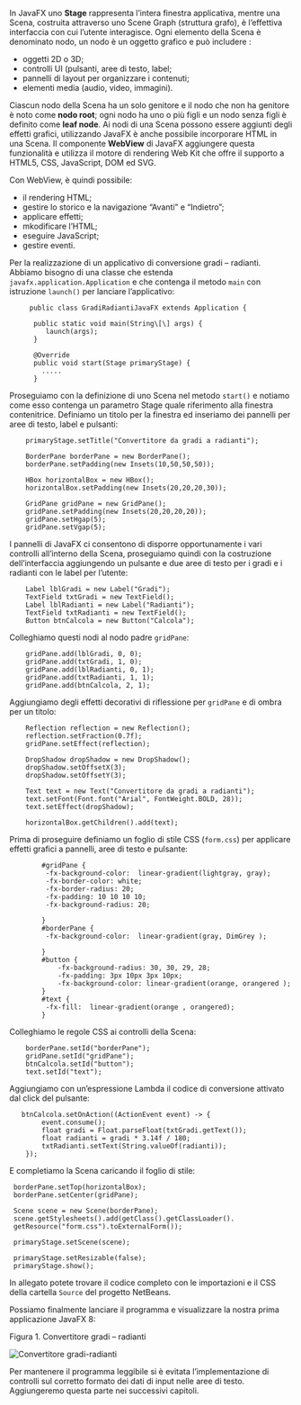 In JavaFX uno **Stage** rappresenta l’intera finestra applicativa, mentre una Scena, costruita attraverso uno Scene Graph (struttura grafo), è l’effettiva interfaccia con cui l’utente interagisce. Ogni elemento della Scena è denominato nodo, un nodo è un oggetto grafico e può includere :

*   oggetti 2D o 3D;
*   controlli UI (pulsanti, aree di testo, label;
*   pannelli di layout per organizzare i contenuti;
*   elementi media (audio, video, immagini).

Ciascun nodo della Scena ha un solo genitore e il nodo che non ha genitore è noto come **nodo root**; ogni nodo ha uno o più figli e un nodo senza figli è definito come **leaf node**. Ai nodi di una Scena possono essere aggiunti degli effetti grafici, utilizzando JavaFX è anche possibile incorporare HTML in una Scena. Il componente **WebView** di JavaFX aggiungere questa funzionalità e utilizza il motore di rendering Web Kit che offre il supporto a HTML5, CSS, JavaScript, DOM ed SVG.

Con WebView, è quindi possibile:

*   il rendering HTML;
*   gestire lo storico e la navigazione “Avanti” e “Indietro”;
*   applicare effetti;
*   mkodificare l’HTML;
*   eseguire JavaScript;
*   gestire eventi.

Per la realizzazione di un applicativo di conversione gradi – radianti. Abbiamo bisogno di una classe che estenda `javafx.application.Application` e che contenga il metodo `main` con istruzione `launch()` per lanciare l’applicativo:

         public class GradiRadiantiJavaFX extends Application {
 
          public static void main(String\[\] args) {
             launch(args);
          }
     
          @Override
          public void start(Stage primaryStage) {
            .....
          }
        

Proseguiamo con la definizione di uno Scena nel metodo `start()` e notiamo come esso contenga un parametro Stage quale riferimento alla finestra contenitrice. Definiamo un titolo per la finestra ed inseriamo dei pannelli per aree di testo, label e pulsanti:

        primaryStage.setTitle("Convertitore da gradi a radianti");
       
        BorderPane borderPane = new BorderPane();
        borderPane.setPadding(new Insets(10,50,50,50));
        
        HBox horizontalBox = new HBox();
        horizontalBox.setPadding(new Insets(20,20,20,30));
        
        GridPane gridPane = new GridPane();
        gridPane.setPadding(new Insets(20,20,20,20));
        gridPane.setHgap(5);
        gridPane.setVgap(5);
        

I pannelli di JavaFX ci consentono di disporre opportunamente i vari controlli all’interno della Scena, proseguiamo quindi con la costruzione dell’interfaccia aggiungendo un pulsante e due aree di testo per i gradi e i radianti con le label per l’utente:

        Label lblGradi = new Label("Gradi");
        TextField txtGradi = new TextField();
        Label lblRadianti = new Label("Radianti");
        TextField txtRadianti = new TextField();   
        Button btnCalcola = new Button("Calcola");
        

Colleghiamo questi nodi al nodo padre `gridPane`:

        gridPane.add(lblGradi, 0, 0);
        gridPane.add(txtGradi, 1, 0);
        gridPane.add(lblRadianti, 0, 1);
        gridPane.add(txtRadianti, 1, 1);
        gridPane.add(btnCalcola, 2, 1); 
        

Aggiungiamo degli effetti decorativi di riflessione per `gridPane` e di ombra per un titolo:

        Reflection reflection = new Reflection();
        reflection.setFraction(0.7f);
        gridPane.setEffect(reflection);

        DropShadow dropShadow = new DropShadow();
        dropShadow.setOffsetX(3);
        dropShadow.setOffsetY(3);
       
        Text text = new Text("Convertitore da gradi a radianti");
        text.setFont(Font.font("Arial", FontWeight.BOLD, 28));
        text.setEffect(dropShadow);
        
        horizontalBox.getChildren().add(text);
        

Prima di proseguire definiamo un foglio di stile CSS (`form.css`) per applicare effetti grafici a pannelli, aree di testo e pulsante:

            #gridPane {
             -fx-background-color:  linear-gradient(lightgray, gray);
             -fx-border-color: white;
             -fx-border-radius: 20;
             -fx-padding: 10 10 10 10;
             -fx-background-radius: 20;

            }
            #borderPane {
             -fx-background-color:  linear-gradient(gray, DimGrey );

            }
            #button {
                -fx-background-radius: 30, 30, 29, 28;
                -fx-padding: 3px 10px 3px 10px;
                -fx-background-color: linear-gradient(orange, orangered );
            }
            #text {
             -fx-fill:  linear-gradient(orange , orangered);
            }
        

Colleghiamo le regole CSS ai controlli della Scena:

        borderPane.setId("borderPane");
        gridPane.setId("gridPane");
        btnCalcola.setId("button");
        text.setId("text");
        

Aggiungiamo con un’espressione Lambda il codice di conversione attivato dal click del pulsante:

       btnCalcola.setOnAction((ActionEvent event) -> {
            event.consume();
            float gradi = Float.parseFloat(txtGradi.getText());
            float radianti = gradi * 3.14f / 180;
            txtRadianti.setText(String.valueOf(radianti));
        });
        

E completiamo la Scena caricando il foglio di stile:

     borderPane.setTop(horizontalBox);
     borderPane.setCenter(gridPane);  
        
     Scene scene = new Scene(borderPane);
     scene.getStylesheets().add(getClass().getClassLoader().
     getResource("form.css").toExternalForm());
     
     primaryStage.setScene(scene);
   
     primaryStage.setResizable(false);
     primaryStage.show();
        

In allegato potete trovare il codice completo con le importazioni e il CSS della cartella `Source` del progetto NetBeans.

Possiamo finalmente lanciare il programma e visualizzare la nostra prima applicazione JavaFX 8:

Figura 1. Convertitore gradi – radianti

![Convertitore gradi-radianti](http://www.html.it/wp-content/uploads/2017/03/convertitore.png)

Per mantenere il programma leggibile si è evitata l’implementazione di controlli sul corretto formato dei dati di input nelle aree di testo. Aggiungeremo questa parte nei successivi capitoli.